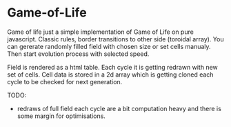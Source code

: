 # Game-of-Life
Game of life
just a simple implementation of Game of Life on pure javascript.
Classic rules, border transitions to other side (toroidal array).
You can gererate randomly filled field with chosen size or set cells manualy.
Then start evolution process with selected speed.

Field is rendered as a html table. Each cycle it is getting redrawn with new
set of cells. Cell data is stored in a 2d array which is getting cloned each 
cycle to be checked for next generation.

TODO:
- redraws of full field each cycle are a bit computation heavy and there is some margin
  for optimisations.
